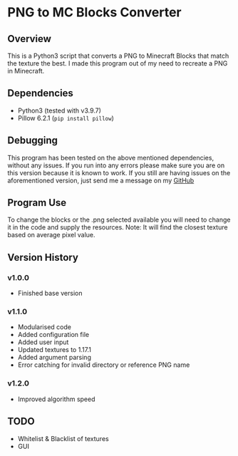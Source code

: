 # PNG to MC Blocks Converter
## Overview
This is a Python3 script that converts a PNG to Minecraft Blocks that match the texture the best. I made this program out of my need to recreate a PNG in Minecraft.

## Dependencies
* Python3 (tested with v3.9.7)
* Pillow 6.2.1 (`pip install pillow`)

## Debugging
This program has been tested on the above mentioned dependencies, without any issues. If you run into any errors please make sure you are on this version because it is known to work. If you still are having issues on the aforementioned version, just send me a message on my [GitHub](https://github.com/mattdocherty314)

## Program Use
To change the blocks or the .png selected available you will need to change it in the code and supply the resources. Note: It will find the closest texture based on average pixel value.

## Version History
### v1.0.0
* Finished base version

### v1.1.0
* Modularised code
* Added configuration file
* Added user input
* Updated textures to 1.17.1
* Added argument parsing
* Error catching for invalid directory or reference PNG name

### v1.2.0
* Improved algorithm speed

## TODO
* Whitelist & Blacklist of textures
* GUI